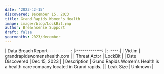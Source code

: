 ```yaml
---
date: '2023-12-15'
discovered: December 15, 2023
title: Grand Rapids Women's Health
image: images/blog/LockBit.png
author: Breachsense Support
draft: false
yearmonths: 2023/december
---
```


| Data Breach Report------------:     |:-------------:    | :-----:|
| Victim      | grandrapidswomenshealth.com      | 
| Threat Actor      | LockBit      | 
| Date Discovered      | Dec 15, 2023      | 
| Description      | Grand Rapids Women's Health is a health care company located in Grand rapids.      | 
| Leak Size      | Unknown      | 


